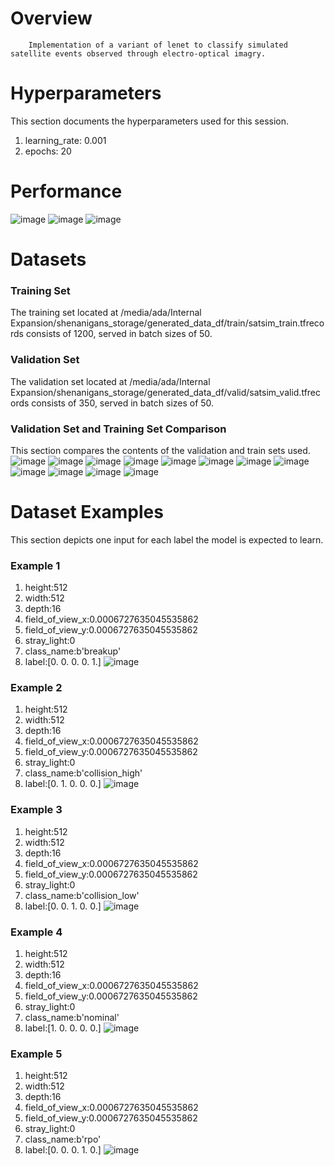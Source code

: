# Overview 

        Implementation of a variant of lenet to classify simulated satellite events observed through electro-optical imagry. 
        
# Hyperparameters 
This section documents the hyperparameters used for this session. 
1. learning_rate: 0.001
2. epochs: 20
# Performance
![image](images/85d6fe6c4f578289cb7ca8cf0de3dc6b.png)
![image](images/f13cbfbe71095041a15b7df2f5c2bdd3.png)
![image](images/6034ce7ad1b47635cf25a0e9a15db877.png)
# Datasets 
### Training Set 
The training set located at /media/ada/Internal Expansion/shenanigans_storage/generated_data_df/train/satsim_train.tfrecords consists of 1200, served in batch sizes of 50.

### Validation Set 
The validation set located at /media/ada/Internal Expansion/shenanigans_storage/generated_data_df/valid/satsim_valid.tfrecords consists of 350, served in batch sizes of 50.

### Validation Set and Training Set Comparison 
This section compares the contents of the validation and train sets used.
![image](./images/3164933d0a87a85a3f85281914c9ceda.png)
![image](./images/073086813cd72c89931cee688658423d.png)
![image](./images/dfc1c10fd0e574f6cadc0f9520e6a9f2.png)
![image](./images/a9062ff83af2ae1383f6f9594742ec53.png)
![image](./images/28fcfa5d464542de7d302abc41d14521.png)
![image](./images/66ffa593a183241b70353a4b20cbb8ec.png)
![image](./images/16160b7cc0d36926265ce80dbf0d9c56.png)
![image](./images/09f50b685b4f14e1ecf454eea4a9747a.png)
![image](./images/2e90f95f7e842039fdaf8db78434b42b.png)
![image](./images/3b28a02dc37cc821ff18487c45871f1c.png)
![image](./images/369ccd61c623f9ded3ee10b00438fc18.png)
![image](./images/85eb55fc931fd117e963c0798def1a36.png)
# Dataset Examples
This section depicts one input for each label the model is expected to learn.
### Example 1 
1. height:512
2. width:512
3. depth:16
4. field_of_view_x:0.0006727635045535862
5. field_of_view_y:0.0006727635045535862
6. stray_light:0
7. class_name:b'breakup'
8. label:[0. 0. 0. 0. 1.]
![image](images/1cb77c382047a285b74cb445706210b9.png)
### Example 2 
1. height:512
2. width:512
3. depth:16
4. field_of_view_x:0.0006727635045535862
5. field_of_view_y:0.0006727635045535862
6. stray_light:0
7. class_name:b'collision_high'
8. label:[0. 1. 0. 0. 0.]
![image](images/068c20e59d8737109e90f077aa32993b.png)
### Example 3 
1. height:512
2. width:512
3. depth:16
4. field_of_view_x:0.0006727635045535862
5. field_of_view_y:0.0006727635045535862
6. stray_light:0
7. class_name:b'collision_low'
8. label:[0. 0. 1. 0. 0.]
![image](images/b3475240aa61b0bc353e889800369a66.png)
### Example 4 
1. height:512
2. width:512
3. depth:16
4. field_of_view_x:0.0006727635045535862
5. field_of_view_y:0.0006727635045535862
6. stray_light:0
7. class_name:b'nominal'
8. label:[1. 0. 0. 0. 0.]
![image](images/b51d201a7e3867ca72599e481b8169cd.png)
### Example 5 
1. height:512
2. width:512
3. depth:16
4. field_of_view_x:0.0006727635045535862
5. field_of_view_y:0.0006727635045535862
6. stray_light:0
7. class_name:b'rpo'
8. label:[0. 0. 0. 1. 0.]
![image](images/2f2e0e69742806393d1202f6939421e8.png)

